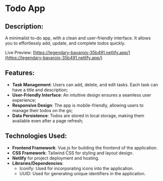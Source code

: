 # Todo App

## Description:

A minimalist to-do app, with a clean and user-friendly interface. It allows you to effortlessly add, update, and complete todos quickly.

Live Preview: [https://legendary-bavarois-35b491.netlify.app/](https://legendary-bavarois-35b491.netlify.app/)

## Features:

- **Task Management**: Users can add, delete, and edit tasks. Each task can have a title and description;
- **User-Friendly Interface**: An intuitive design ensures a seamless user experience;
- **Responsive Design**: The app is mobile-friendly, allowing users to manage their todos on the go;
- **Data Persistence**: Todos are stored in local storage, making them available even after a page refresh;

## Technologies Used:

- **Frontend Framework**: Vue.js for building the frontend of the application.
- **CSS Framework**: Tailwind CSS for styling and layout design.
- **Netlify** for project deployment and hosting.
- **Libraries/Dependencies**:
    - Iconify: Used for incorporating icons into the application.
    - UUID: Used for generating unique identifiers in the application.
